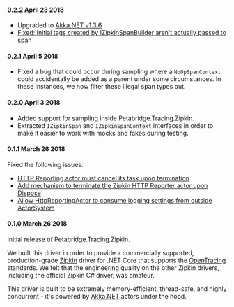 #### 0.2.2 April 23 2018 ####
* Upgraded to [Akka.NET v1.3.6](https://github.com/akkadotnet/akka.net/releases/tag/v1.3.6)
* [Fixed: Initial tags created by IZipkinSpanBuilder aren't actually passed to span](https://github.com/petabridge/Petabridge.Tracing.Zipkin/issues/25)

#### 0.2.1 April 5 2018 ####
* Fixed a bug that could occur during sampling where a `NoOpSpanContext` could accidentally be added as a parent under some circumstances. In these instances, we now filter these illegal span types out.

#### 0.2.0 April 3 2018 ####
* Added support for sampling inside Petabridge.Tracing.Zipkin.
* Extracted `IZipkinSpan` and `IZipkinSpanContext` interfaces in order to make it easier to work with mocks and fakes during testing.

#### 0.1.1 March 26 2018 ####
Fixed the following issues:

* [HTTP Reporting actor must cancel its task upon termination](https://github.com/petabridge/Petabridge.Tracing.Zipkin/issues/13)
* [Add mechanism to terminate the Zipkin HTTP Reporter actor upon Dispose](https://github.com/petabridge/Petabridge.Tracing.Zipkin/issues/12)
* [Allow HttpReportingActor to consume logging settings from outside ActorSystem](https://github.com/petabridge/Petabridge.Tracing.Zipkin/issues/11)

#### 0.1.0 March 26 2018 ####
Initial release of Petabridge.Tracing.Zipkin.

We built this driver in order to provide a commercially supported, production-grade [Zipkin](https://zipkin.io/) driver for .NET Core that supports the [OpenTracing](http://opentracing.io/) standards. We felt that the engineering quality on the other Zipkin drivers, including the official Zipkin C# driver, was amateur.

This driver is built to be extremely memory-efficient, thread-safe, and highly concurrent - it's powered by [Akka.NET](http://getakka.net/) actors under the hood.